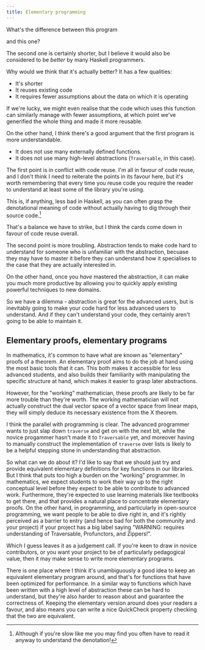 ```yaml
---
title: Elementary programming
---
```


What's the difference between this program

and this one?

The second one is certainly shorter, but I believe it would also be considered
to be *better* by many Haskell programmers.

Why would we think that it's actually better? It has a few qualities:

- It's shorter
- It reuses existing code
- It requires fewer assumptions about the data on which it is operating

If we're lucky, we might even realise that the code which uses this function can
similarly manage with fewer assumptions, at which point we've generified the
whole thing and made it more reusable.

On the other hand, I think there's a good argument that the first program is
more understandable.

- It does not use many externally defined functions.
- It does not use many high-level abstractions (`Traversable`, in this case).

The first point is in conflict with code reuse. I'm all in favour of code reuse,
and I don't think I need to reiterate the points in its favour here, but it's
worth remembering that every time you reuse code you require the reader to
understand at least some of the library you're using.

This is, if anything, less bad in Haskell, as you can often grasp the
denotational meaning of code without actually having to dig through their source
code.[^slow]

[^slow]: Although if you're slow like me you may find you often have to read it
    anyway to understand the denotation!

That's a balance we have to strike, but I think the cards come down in favour of
code reuse overall.

The second point is more troubling. Abstraction tends to make code hard to
understand for someone who is unfamiliar with the abstraction, becuase they may have
to master it before they can understand how it specialises to the case that they
are actually interested in.

On the other hand, once you *have* mastered the abstraction, it can make you
much more productive by allowing you to quickly apply existing powerful
techniques to new domains.

So we have a dilemma - abstraction is great for the advanced users, but is
inevitably going to make your code hard for less advanced users to understand.
And if they can't understand your code, they certainly aren't going to be able
to maintain it.

## Elementary proofs, elementary programs

In mathematics, it's common to have what are known as "elementary" proofs of a
theorem. An elementary proof aims to do the job at hand using the most basic
tools that it can. This both makes it accessible for less advanced students, and
also builds their familiarity with manipulating the specific structure at hand, which
makes it easier to grasp later abstractions.

However, for the "working" mathematician, these proofs are likely to be far more
trouble than they're worth. The working mathematician will not actually
construct the dual vector space of a vector space from linear maps, they will
simply deduce its necessary existence from the X theorem. 

I think the parallel with programming is clear. The advanced programmer
wants to just slap down `traverse` and get on with the next bit, while the
novice progammer hasn't made it to `Traversable` yet, and moreover having to
manually construct the implementation of `traverse` over lists is likely to
be a helpful stepping stone in understanding that abstraction.

So what can we do about it? I'd like to say that we should just try and provide
equivalent elementary definitions for key functions in our libraries. But I
think that puts too high a burden on the "working" programmer. In mathematics,
we expect students to work their way up to the right conceptual level before
they expect to be able to contribute to advanced work. Furthermore, they're
expected to use learning materials like textbooks to get there, and that
provides a natural place to concentrate elementary proofs. On the other hand, in
programming, and particularly in open-source programming, we want people to be
able to dive right in, and it's rightly perceived as a barrier to entry (and
hence bad for both the community and your project) if your project has a big
label saying "WARNING: requires understanding of Traversable, Profunctors, and
Zippers!".

Which I guess leaves it as a judgement call. If you're keen to draw in novice
contributors, or you want your project to be of particularly pedagogical value,
then it may make sense to write more elementary programs.

There is one place where I think it's unambiguously a good idea to keep an
equivalent elementary program around, and that's for functions that have been
optimized for performance. In a similar way to functions which have been written
with a high level of abstraction these can be hard to understand, but they're also
harder to reason about and guarantee the correctness of. Keeping the elementary
version around does your readers a favour, and also means you can write a nice
QuickCheck property checking that the two are equivalent.
